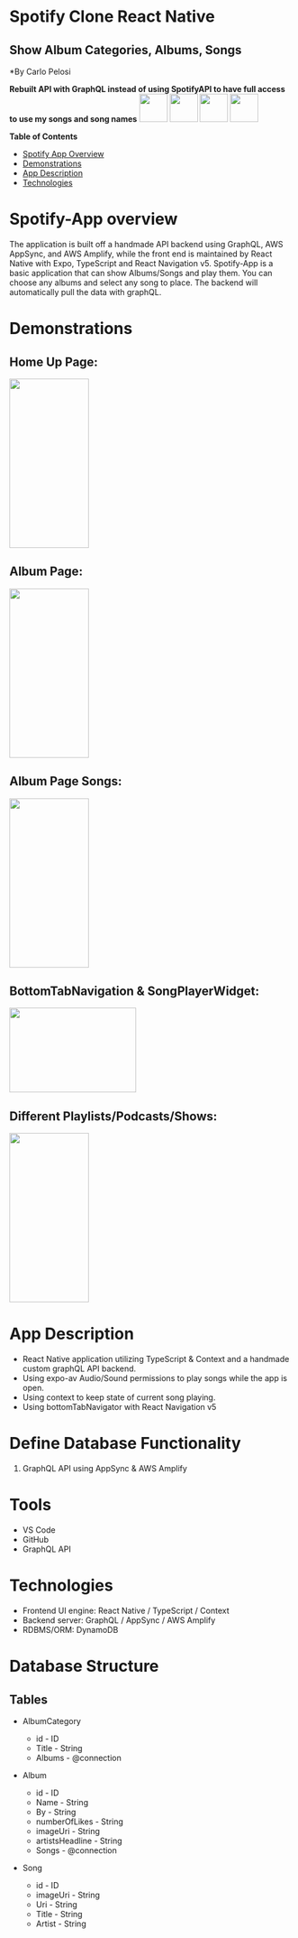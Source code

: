 # Spotify Clone React Native
## Show Album Categories, Albums, Songs
*By Carlo Pelosi 

**Rebuilt API with GraphQL instead of using SpotifyAPI to have full access to use my songs and song names**
<code><img height="50" src="https://s3.amazonaws.com/aws-mobile-hub-images/awsappsyncgithub.png"></code>
<code><img height="50" src="https://s3.amazonaws.com/aws-mobile-hub-images/aws-amplify-logo.png"></code>
<code><img height="50" src="https://www.vectorlogo.zone/logos/reactjs/reactjs-ar21.svg"></code>
<code><img height="50" src="https://www.vectorlogo.zone/logos/typescriptlang/typescriptlang-icon.svg"></code>

**Table of Contents**
* [Spotify App Overview](#Spotify-App-overview)
* [Demonstrations](#demonstrations)
* [App Description](#app-description)
* [Technologies](#technologies)


# Spotify-App overview
The application is built off a handmade API backend using GraphQL, AWS AppSync, and AWS Amplify, while the front end is maintained by React Native with Expo, TypeScript and React Navigation v5. Spotify-App is a basic application that can show Albums/Songs and play them. You can choose any albums and select any song to place. The backend will automatically pull the data with graphQL.

# Demonstrations

## Home Up Page: 
<img height="300" width="141" src="https://i.gyazo.com/97822b098ad9fc0cb1c432cdb6596ae7.png">

## Album Page:
<img height="300" width="141" src="https://i.gyazo.com/082d8f70ec7339a51a6afd5d82d692d3.png">

## Album Page Songs:
<img height="300" width="141" src="https://i.gyazo.com/5f9af8b8e277005fe3cb0cadb7bd5bbc.png">

## BottomTabNavigation & SongPlayerWidget:
<img height="150" width="225" src="https://i.gyazo.com/4f35c80ced7e68a031233976596c3502.png">

## Different Playlists/Podcasts/Shows:
<img height="300" width="141" src="https://i.gyazo.com/417b56b855313c9c57471af9652951d5.png">

# App Description
-   React Native application utilizing TypeScript & Context and a handmade custom graphQL API backend.  
-   Using expo-av Audio/Sound permissions to play songs while the app is open.  
-   Using context to keep state of current song playing.
-   Using bottomTabNavigator with React Navigation v5  

# Define Database Functionality
1.  GraphQL API using AppSync & AWS Amplify

# Tools
-   VS Code
-   GitHub
-   GraphQL API

# Technologies
-   Frontend UI engine: React Native / TypeScript / Context
-   Backend server: GraphQL / AppSync / AWS Amplify
-   RDBMS/ORM: DynamoDB
 

# Database Structure

## Tables

* AlbumCategory
    * id - ID
    * Title - String
    * Albums - @connection

* Album
    * id - ID
    * Name - String
    * By - String
    * numberOfLikes - String
    * imageUri - String
    * artistsHeadline - String
    * Songs - @connection
    
* Song
    * id - ID
    * imageUri - String
    * Uri - String
    * Title - String
    * Artist - String